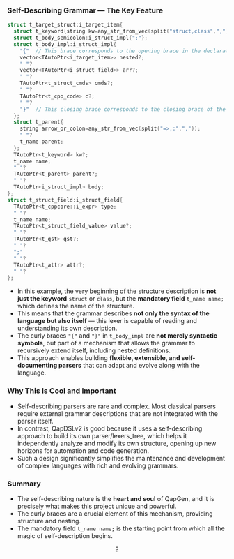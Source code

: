 ### Self-Describing Grammar — The Key Feature

```cpp
struct t_target_struct:i_target_item{
  struct t_keyword{string kw=any_str_from_vec(split("struct,class",","));" "?};
  struct t_body_semicolon:i_struct_impl{";"};
  struct t_body_impl:i_struct_impl{
    "{"  // This brace corresponds to the opening brace in the declaration line "t_target_struct:i_target_item{"
    vector<TAutoPtr<i_target_item>> nested?;
    " "?
    vector<TAutoPtr<i_struct_field>> arr?;
    " "?
    TAutoPtr<t_struct_cmds> cmds?;
    " "?
    TAutoPtr<t_cpp_code> c?;
    " "?
    "}"  // This closing brace corresponds to the closing brace of the structure body
  };
  struct t_parent{
    string arrow_or_colon=any_str_from_vec(split("=>,:",","));
    " "?
    t_name parent;
  };
  TAutoPtr<t_keyword> kw?;
  t_name name;
  " "?
  TAutoPtr<t_parent> parent?;
  " "?
  TAutoPtr<i_struct_impl> body;
};
struct t_struct_field:i_struct_field{
  TAutoPtr<t_cppcore::i_expr> type;
  " "?
  t_name name;
  TAutoPtr<t_struct_field_value> value?;
  " "?
  TAutoPtr<t_qst> qst?;
  " "?
  ";"
  " "?
  TAutoPtr<t_attr> attr?;
  " "?
};
```

- In this example, the very beginning of the structure description is **not just the keyword** `struct` or `class`, but the **mandatory field** `t_name name;` which defines the name of the structure.
- This means that the grammar describes **not only the syntax of the language but also itself** — this lexer is capable of reading and understanding its own description.
- The curly braces `"{"` and `"}"` in `t_body_impl` are **not merely syntactic symbols**, but part of a mechanism that allows the grammar to recursively extend itself, including nested definitions.
- This approach enables building **flexible, extensible, and self-documenting parsers** that can adapt and evolve along with the language.


### Why This Is Cool and Important

- Self-describing parsers are rare and complex. Most classical parsers require external grammar descriptions that are not integrated with the parser itself.
- In contrast, QapDSLv2 is good because it uses a self-describing approach to build its own parser/lexers_tree, which helps it independently analyze and modify its own structure, opening up new horizons for automation and code generation.
- Such a design significantly simplifies the maintenance and development of complex languages with rich and evolving grammars.


### Summary

- The self-describing nature is the **heart and soul** of QapGen, and it is precisely what makes this project unique and powerful.
- The curly braces are a crucial element of this mechanism, providing structure and nesting.
- The mandatory field `t_name name;` is the starting point from which all the magic of self-description begins.

<div style="text-align: center">?</div>
